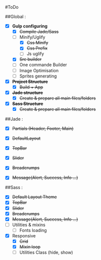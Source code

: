#ToDo

##Global : 
- [x] **Gulp configuring**
  - [x] ~~Compile Jade/Sass~~
  - [ ] Minify/Uglify
    - [x] ~~Css Minify~~
    - [x] ~~Css Prefix~~
    - [ ] Js uglify
  - [x] ~~Src builder~~
  - [ ] One commande Builder
  - [ ] Image Optimisation
  - [ ] Sprites generating
- [x] ~~**Project Structure**~~
  - [x] ~~Build + App~~
- [x] ~~**Jade structure**~~
  - [x] ~~Create & prepare all main files/folders~~
- [x] ~~**Sass Structure**~~
  - [x] ~~Create & prepare all main files/folders~~

##Jade :
- [x] ~~Partials (Header, Footer, Main)~~
- [x] ~~DefaultLayout~~
- [x] ~~TopBar~~
- [x] ~~Slider~~
- [x] ~~Breadcrumps~~
- [x] ~~Message(Alert, Success, Info ...)~~


##Sass :
- [x] ~~Default Layout Theme~~
- [x] ~~TopBar~~
- [x] ~~Slider~~
- [x] ~~Breadcrumps~~
- [x] ~~Message(Alert, Success, Info ...)~~
- [ ] Utilities & mixins
  - [ ] Fonts loading
- [x] Responsive
  - [x] ~~Grid~~
  - [x] ~~Mixin loop~~
  - [ ] Utilities Class (hide, show)
